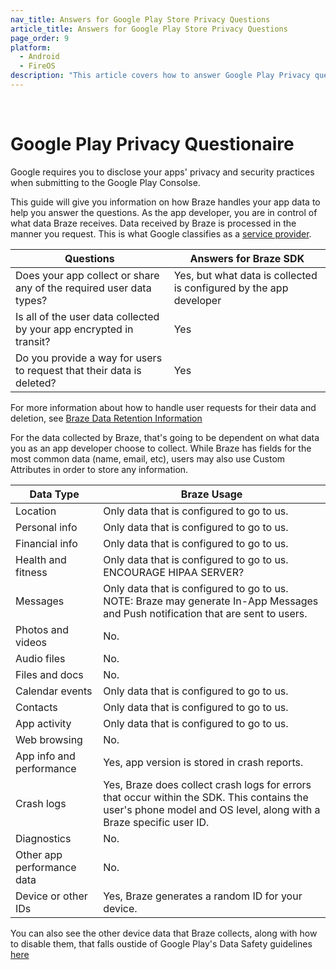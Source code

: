 ```yaml
---
nav_title: Answers for Google Play Store Privacy Questions
article_title: Answers for Google Play Store Privacy Questions
page_order: 9
platform: 
  - Android
  - FireOS
description: "This article covers how to answer Google Play Privacy questions"
---
```

<br>

# Google Play Privacy Questionaire

Google requires you to disclose your apps' privacy and security practices when submitting to the Google Play Consolse.

This guide will give you information on how Braze handles your app data to help you answer the questions. As the app developer, you are in control of what data Braze receives. Data received by Braze is processed in the manner you request. This is what Google classifies as a [service provider][3]. 

|Questions|Answers for Braze SDK|
|---|---|
|Does your app collect or share any of the required user data types?|Yes, but what data is collected is configured by the app developer|
|Is all of the user data collected by your app encrypted in transit?|Yes|
|Do you provide a way for users to request that their data is deleted?|Yes|

For more information about how to handle user requests for their data and deletion, see [Braze Data Retention Information][1]

For the data collected by Braze, that's going to be dependent on what data you as an app developer choose to collect.  While Braze has fields for the most common data (name, email, etc), users may also use Custom Attributes in order to store any information.  

|Data Type|Braze Usage|
|----|---|
|Location|Only data that is configured to go to us.|
|Personal info|Only data that is configured to go to us.|
|Financial info|Only data that is configured to go to us.|
|Health and fitness|Only data that is configured to go to us. ENCOURAGE HIPAA SERVER?|
|Messages|Only data that is configured to go to us.  NOTE: Braze may generate In-App Messages and Push notification that are sent to users.|
|Photos and videos|No.|
|Audio files|No.|
|Files and docs|No.|
|Calendar events|Only data that is configured to go to us.|
|Contacts|Only data that is configured to go to us.|
|App activity|Only data that is configured to go to us.|
|Web browsing|No.|
|App info and performance|Yes, app version is stored in crash reports.|
|Crash logs|Yes, Braze does collect crash logs for errors that occur within the SDK. This contains the user's phone model and OS level, along with a Braze specific user ID.|
|Diagnostics|No.|
|Other app performance data|No.|
|Device or other IDs|Yes, Braze generates a random ID for your device.|

You can also see the other device data that Braze collects, along with how to disable them, that falls oustide of Google Play's Data Safety guidelines [here][2]

[1]: https://www.braze.com/docs/api/data_retention/
[2]: https://www.braze.com/docs/developer_guide/platform_integration_guides/android/storage
[3]: https://support.google.com/googleplay/android-developer/answer/10787469?hl=en#zippy=%2Cwhat-kinds-of-activities-can-service-providers-perform